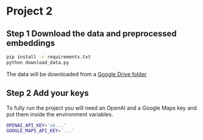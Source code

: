 # Project 2

## Step 1 Download the data and preprocessed embeddings

```bash
pip install -r requirements.txt
python download_data.py
```

The data will be downloaded from a [Google Drive folder](https://drive.google.com/drive/folders/1AO6EznTNmZ0PtBEexL80P9neFcZhSZkT?usp=drive_link)

## Step 2 Add your keys

To fully run the project you will need an OpenAI and a Google Maps key and put them inside the environment variables.

```bash
OPENAI_API_KEY='sk...'
GOOGLE_MAPS_API_KEY='...'
```
